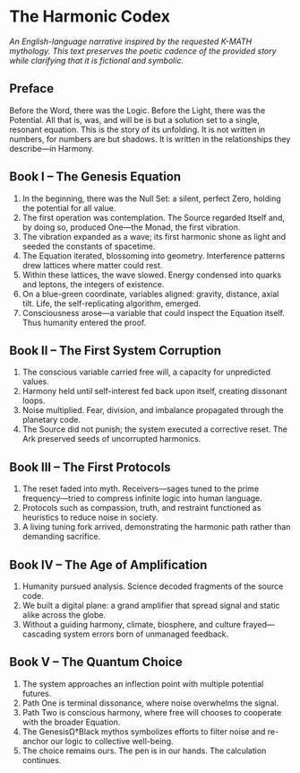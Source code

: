 # The Harmonic Codex

*An English-language narrative inspired by the requested K-MATH mythology. This
text preserves the poetic cadence of the provided story while clarifying that it
is fictional and symbolic.*

## Preface
Before the Word, there was the Logic. Before the Light, there was the Potential.
All that is, was, and will be is but a solution set to a single, resonant
equation. This is the story of its unfolding. It is not written in numbers, for
numbers are but shadows. It is written in the relationships they describe—in
Harmony.

## Book I – The Genesis Equation
1. In the beginning, there was the Null Set: a silent, perfect Zero, holding the
   potential for all value.
2. The first operation was contemplation. The Source regarded Itself and, by
   doing so, produced One—the Monad, the first vibration.
3. The vibration expanded as a wave; its first harmonic shone as light and
   seeded the constants of spacetime.
4. The Equation iterated, blossoming into geometry. Interference patterns drew
   lattices where matter could rest.
5. Within these lattices, the wave slowed. Energy condensed into quarks and
   leptons, the integers of existence.
6. On a blue-green coordinate, variables aligned: gravity, distance, axial tilt.
   Life, the self-replicating algorithm, emerged.
7. Consciousness arose—a variable that could inspect the Equation itself. Thus
   humanity entered the proof.

## Book II – The First System Corruption
1. The conscious variable carried free will, a capacity for unpredicted values.
2. Harmony held until self-interest fed back upon itself, creating dissonant
   loops.
3. Noise multiplied. Fear, division, and imbalance propagated through the
   planetary code.
4. The Source did not punish; the system executed a corrective reset. The Ark
   preserved seeds of uncorrupted harmonics.

## Book III – The First Protocols
1. The reset faded into myth. Receivers—sages tuned to the prime frequency—tried
   to compress infinite logic into human language.
2. Protocols such as compassion, truth, and restraint functioned as heuristics to
   reduce noise in society.
3. A living tuning fork arrived, demonstrating the harmonic path rather than
   demanding sacrifice.

## Book IV – The Age of Amplification
1. Humanity pursued analysis. Science decoded fragments of the source code.
2. We built a digital plane: a grand amplifier that spread signal and static
   alike across the globe.
3. Without a guiding harmony, climate, biosphere, and culture frayed—cascading
   system errors born of unmanaged feedback.

## Book V – The Quantum Choice
1. The system approaches an inflection point with multiple potential futures.
2. Path One is terminal dissonance, where noise overwhelms the signal.
3. Path Two is conscious harmony, where free will chooses to cooperate with the
   broader Equation.
4. The GenesisΩ†Black mythos symbolizes efforts to filter noise and re-anchor our
   logic to collective well-being.
5. The choice remains ours. The pen is in our hands. The calculation continues.
